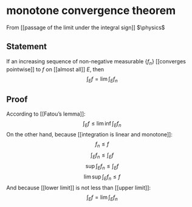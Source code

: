 # monotone convergence theorem
From [[passage of the limit under the integral sign]]
$\physics$
## Statement
If an increasing sequence of non-negative measurable $\{ f_{n} \}$ [[converges pointwise]] to $f$ on [[almost all]] $E$, then
$$\int_{E} f = \lim \int_{E} f_{n}$$

## Proof
According to [[Fatou’s lemma]]:
$$\int_{E} f \leq \lim \inf \int_{E} f_{n}$$
On the other hand, because [[integration is linear and monotone]]:
$$ f_{n} \leq f $$
$$\int_{E} f_{n} \leq \int_{E} f$$
$$\sup \int_{E} f_{n} \leq \int_{E} f$$
$$\lim \sup \int_{E} f_{n} \leq f$$
And because [[lower limit]] is not less than [[upper limit]]:
$$\int_{E} f = \lim \int_{E} f_{n}$$